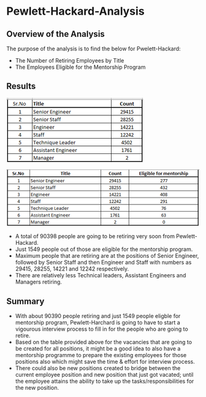 # Pewlett-Hackard-Analysis
## **Overview of the Analysis**
The purpose of the analysis is to find the below for Pwelett-Hackard:
* The Number of Retiring Employees by Title
* The Employees Eligible for the Mentorship Program

## **Results**

![Retiring_Titles](Data/Retiring_titles.png)

![Retiring_Titles_With_Mentorship_Eligibility](Data/Retiring_Titles_Mentopship_Eligibility.png)

* A total of 90398 people are going to be retiring very soon from Pewlett-Hackard.
* Just 1549 people out of those are eligible for the mentorship program.
* Maximum people that are retiring are at the positions of Senior Engineer, followed by Senior Staff and then Engineer and Staff with numbers as 29415, 28255, 14221 and 12242 respectively. 
* There are relatively less Technical leaders, Assistant Engineers and Managers retiring.

##  **Summary**
* With about 90390 people retiring and just 1549 people eligble for mentorship program, Pewlett-Harchard is going to have to start a vigourous interview process to fill in for the people who are going to retire.
* Based on the table provided above for the vacancies that are going to be created for all positions, it might be a good idea to also have a mentorship programme to prepare the existing employees for those positions also which might save the time & effort for interview process.
* There could also be new positions created to bridge between the current employee position and new position that just got vacated; until the employee attains the ability to take up the tasks/responsibilities for the new position.

